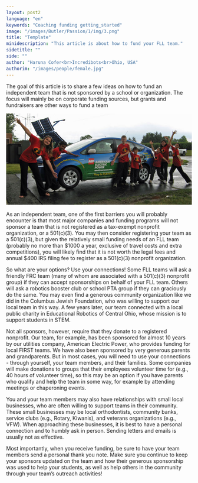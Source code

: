 ```yaml
---
layout: post2
language: "en"
keywords: "Coaching funding getting_started"
image: "/images/Butler/Passion/1/img/3.png"
title: "Template"
minidescription: "This article is about how to fund your FLL team."
sidetitle: ""
side: ""
author: "Haruna Cofer<br>Incredibots<br>Ohio, USA"
authorim: "/images/people/female.jpg"
---
```


The goal of this article is to share a few ideas on how to fund an independent team that is not sponsored by a school or organization.  The focus will mainly be on corporate funding sources, but grants and fundraisers are other ways to fund a team

![](/images/coachcorner/incredibots.jpg)

As an independent team, one of the first barriers you will probably encounter is that most major companies and funding programs will not sponsor a team that is not registered as a tax-exempt nonprofit organization, or a 501(c)(3).  You may then consider registering your team as a 501(c)(3), but given the relatively small funding needs of an FLL team (probably no more than $1000 a year, exclusive of travel costs and extra competitions), you will likely find that it is not worth the legal fees and annual $400 IRS filing fee to register as a 501(c)(3) nonprofit organization. 

So what are your options?  Use your connections!  Some FLL teams will ask a friendly FRC team (many of whom are associated with a 501(c)(3) nonprofit group) if they can accept sponsorships on behalf of your FLL team.  Others will ask a robotics booster club or school PTA group if they can graciously do the same.  You may even find a generous community organization like we did in the Columbus Jewish Foundation, who was willing to support our local team in this way.  A few years later, our team connected with a local public charity in Educational Robotics of Central Ohio, whose mission is to support students in STEM.

Not all sponsors, however, require that they donate to a registered nonprofit.  Our team, for example, has been sponsored for almost 10 years by our utilities company, American Electric Power, who provides funding for local FIRST teams.  We have also been sponsored by very generous parents and grandparents.  But in most cases, you will need to use your connections - through yourself, your team members, and their families.  Some companies will make donations to groups that their employees volunteer time for (e.g., 40 hours of volunteer time), so this may be an option if you have parents who qualify and help the team in some way, for example by attending meetings or chaperoning events.  

You and your team members may also have relationships with small local businesses, who are often willing to support teams in their community.  These small businesses may be local orthodontists, community banks, service clubs (e.g., Rotary, Kiwanis), and veterans organizations (e.g., VFW).  When approaching these businesses, it is best to have a personal connection and to humbly ask in person.  Sending letters and emails is usually not as effective.

Most importantly, when you receive funding, be sure to have your team members send a personal thank you note.  Make sure you continue to keep your sponsors updated on the team and how their generous sponsorship was used to help your students, as well as help others in the community through your team’s outreach activities!
